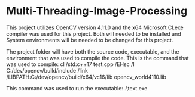 # Multi-Threading-Image-Processing
This project utilizes OpenCV version 4.11.0 and the x64 Microsoft Cl.exe compiler was used for this project.
Both will needed to be installed and System environments will be needed to be changed for this project.

The project folder will have both the source code, executable, and the environment that was used to compile the code. 
This is the command that was used to compile:
cl /std:c++17 test.cpp /EHsc /I C:/dev/opencv/build/include /link /LIBPATH:C:/dev/opencv/build/x64/vc16/lib opencv_world4110.lib

This command was used to run the executable:
.\text.exe
